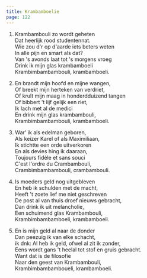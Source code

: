 ```yaml
---
title: Krambamboelie
page: 122
---  
```


1. Krambambouli zo wordt geheten  
Dat heerlijk rood studentennat.  
Wie zou d'r op d'aarde iets beters weten  
In alle pijn en smart als dat?  
Van 's avonds laat tot 's morgens vroeg  
Drink ik mijn glas krambamboeli  
Krambimbambambouli, krambamboeli.  


2. En brandt mijn hoofd en mijne wangen,  
Of breekt mijn herteken van verdriet,  
Of krult mijn maag in honderdduizend tangen  
Of bibbert 't lijf gelijk een riet,  
Ik lach met al de medici  
En drink mijn glas krambambouli,  
Krambimbambambouli, krambamboeli.  


3. War' ik als edelman geboren,  
Als keizer Karel of als Maximiliaan,  
Ik stichtte een orde uitverkoren  
En als devies hing ik daaraan,  
Toujours fidèle et sans souci  
C'est l'ordre du Crambambouli,  
Crambimbambambouli, crambambouli.  


4. Is moeders geld nog uitgebleven  
En heb ik schulden met de macht,  
Heeft 't zoete lief me niet geschreven  
De post al van thuis droef nieuws gebracht,  
Dan drink ik uit melancholie,  
Een schuimend glas Krambambouli,  
Krambimbambamboeli, krambamboeli.  


5. En is mijn geld al naar de donder  
Dan peezuig ik van elke schacht,  
ik dnk: Al heb ik geld, ofwel al zit ik zonder,  
Eens wordt gans 't heelal tot stof en gruis gebracht.  
Want dat is de filosofie  
Naar den geest van Krambambouli,  
Krambimbambamboueli, krambamboeli.  